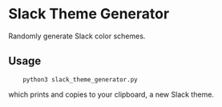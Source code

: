 # Slack Theme Generator
Randomly generate Slack color schemes.

## Usage
```shell
    python3 slack_theme_generator.py
```

which prints and copies to your clipboard, a new Slack theme.
